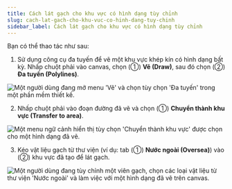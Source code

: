```yaml
---
title: Cách lát gạch cho khu vực có hình dạng tùy chỉnh
slug: cach-lat-gach-cho-khu-vuc-co-hinh-dang-tuy-chinh
sidebar_label: Cách lát gạch cho khu vực có hình dạng tùy chỉnh
---
```


Bạn có thể thao tác như sau:

1. Sử dụng công cụ đa tuyến để vẽ một khu vực khép kín có hình dạng bất kỳ. Nhấp chuột phải vào canvas, chọn (①) **Vẽ (Draw)**, sau đó chọn (②) **Đa tuyến (Polylines)**.

![Một người dùng đang mở menu 'Vẽ' và chọn tùy chọn 'Đa tuyến' trong một phần mềm thiết kế.](https://storage.googleapis.com/jegavn_kb/images/2f85b677-00bc-4c00-94b3-e8eb11831b1b.png)

2. Nhấp chuột phải vào đoạn đường đã vẽ và chọn (①) **Chuyển thành khu vực (Transfer to area)**.

![Một menu ngữ cảnh hiển thị tùy chọn 'Chuyển thành khu vực' được chọn cho một hình dạng đã vẽ.](https://storage.googleapis.com/jegavn_kb/images/b14fc9db-b58a-45cb-93f2-7381ec72deb7.png)

3. Kéo vật liệu gạch từ thư viện (ví dụ: tab (①) **Nước ngoài (Oversea)**) vào (②) khu vực đã tạo để lát gạch.

![Một người dùng đang tùy chỉnh một viên gạch, chọn các loại vật liệu từ thư viện 'Nước ngoài' và làm việc với một hình dạng đã vẽ trên canvas.](https://storage.googleapis.com/jegavn_kb/images/1a7f3990-648f-41aa-b852-3ede0be5e48c.png)